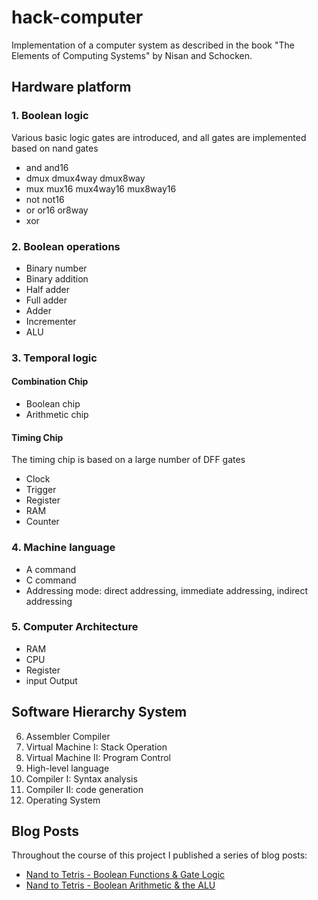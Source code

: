 # hack-computer

Implementation of a computer system as described in the book "The Elements of Computing Systems" by Nisan and Schocken.

## Hardware platform

### 1. Boolean logic

Various basic logic gates are introduced, and all gates are implemented based on nand gates

- and and16
- dmux dmux4way dmux8way
- mux mux16 mux4way16 mux8way16
- not not16
- or or16 or8way
- xor

### 2. Boolean operations

- Binary number
- Binary addition
- Half adder
- Full adder
- Adder
- Incrementer
- ALU

### 3. Temporal logic

#### Combination Chip

- Boolean chip
- Arithmetic chip

#### Timing Chip

The timing chip is based on a large number of DFF gates

- Clock
- Trigger
- Register
- RAM
- Counter

### 4. Machine language

- A command
- C command
- Addressing mode: direct addressing, immediate addressing, indirect addressing

### 5. Computer Architecture

- RAM
- CPU
- Register
- input Output

## Software Hierarchy System

6. Assembler Compiler
7. Virtual Machine I: Stack Operation
8. Virtual Machine II: Program Control
9. High-level language
10. Compiler I: Syntax analysis
11. Compiler II: code generation
12. Operating System

## Blog Posts

Throughout the course of this project I published a series of blog posts:

- [Nand to Tetris - Boolean Functions & Gate Logic](https://www.maxdemaio.com/posts/boolean-functions-and-gate-logic)
- [Nand to Tetris - Boolean Arithmetic & the ALU](https://www.maxdemaio.com/posts/boolean-arithmetic-alu)
